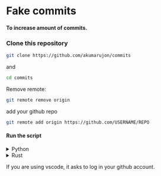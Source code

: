 # Fake commits

#### To increase amount of commits.

### Clone this repository
```bash
git clone https://github.com/akumarujon/commits
```
and
```bash
cd commits
```

Remove remote:
```bash
git remote remove origin
```
add your github repo
```bash
git remote add origin https://github.com/USERNAME/REPO
```

#### Run the script

<details>
<summary>Python</summary>

> You can change the number of commits on `main.py`
```bash
python main.py
```

</details>

<details>
<summary>Rust</summary>

> You can change the number of commits on `flood.rs`

Compile:
```bash
rustc flood.rs
```
Run:
```bash
./flood
```

</details>

If you are using vscode, it asks to log in your github account.
